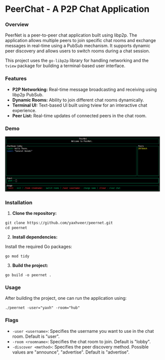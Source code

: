 # PeerChat - A P2P Chat Application

### Overview
PeerNet is a peer-to-peer chat application built using libp2p. The application allows multiple peers to join specific chat rooms and exchange messages in real-time using a PubSub mechanism. It supports dynamic peer discovery and allows users to switch rooms during a chat session.

This project uses the `go-libp2p` library for handling networking and the `tview` package for building a terminal-based user interface.

### Features
- **P2P Networking:** Real-time message broadcasting and receiving using libp2p PubSub.
- **Dynamic Rooms:** Ability to join different chat rooms dynamically.
- **Terminal UI:** Text-based UI built using tview for an interactive chat experience.
- **Peer List:** Real-time updates of connected peers in the chat room.

### Demo
![image](./public/peernet.png)

### Installation
1. **Clone the repository:**

```
git clone https://github.com/yaxhveer/peernet.git
cd peernet
```

2. **Install dependencies:**

Install the required Go packages:

```
go mod tidy
```

3. **Build the project:**
```
go build -o peernet .
```

### Usage

After building the project, one can run the application using:
```
./peernet -user="yaxh" -room="hub"
```

### Flags
- `-user <username>`:  Specifies the username you want to use in the chat room. Default is "user".
- `-room <roomname>`: Specifies the chat room to join. Default is "lobby".
- `-discover <method>`: Specifies the peer discovery method. Possible values are "announce", "advertise". Default is "advertise".
